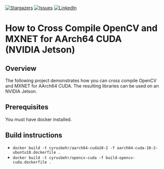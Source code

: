 [![Stargazers][stars-shield]][stars-url]
[![Issues][issues-shield]][issues-url]
[![LinkedIn][linkedin-shield]][linkedin-url]

# How to Cross Compile OpenCV and MXNET for AArch64 CUDA (NVIDIA Jetson)

## Overview
The following project demonstrates how you can cross compile OpenCV and MXNET for AArch64 CUDA. The resulting libraries can be used on an NVIDIA Jetson. 

## Prerequisites
You must have docker installed.

## Build instructions
- `docker build -t cyrusbehr/aarch64-cuda10-2 -f aarch64-cuda-10-2-ubuntu18.dockerfile .`
- `docker build -t cyrusbehr/opencv-cuda -f build-opencv-cuda.dockerfile .`


<!-- MARKDOWN LINKS & IMAGES -->
<!-- https://www.markdownguide.org/basic-syntax/#reference-style-links -->
[stars-shield]: https://img.shields.io/github/stars/cyrusbehr/cuda-aarch64-cc-mxnet-opencv.svg?style=flat-square
[stars-url]: https://github.com/cyrusbehr/cuda-aarch64-cc-mxnet-opencv/stargazers
[issues-shield]: https://img.shields.io/github/issues/cyrusbehr/cuda-aarch64-cc-mxnet-opencv.svg?style=flat-square
[issues-url]: https://github.com/cyrusbehr/cuda-aarch64-cc-mxnet-opencv/issues
[linkedin-shield]: https://img.shields.io/badge/-LinkedIn-black.svg?style=flat-square&logo=linkedin&colorB=555
[linkedin-url]: https://linkedin.com/in/cyrus-behroozi/
